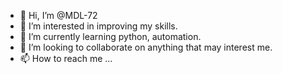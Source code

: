 - 👋 Hi, I’m @MDL-72
- 👀 I’m interested in improving my skills.
- 🌱 I’m currently learning python, automation.
- 💞️ I’m looking to collaborate on anything that may interest me.
- 📫 How to reach me ...

<!---
MDL-72/MDL-72 is a ✨ special ✨ repository because its `README.md` (this file) appears on your GitHub profile.
You can click the Preview link to take a look at your changes.
--->
